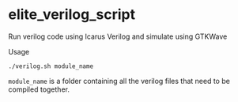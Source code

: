 # elite_verilog_script
Run verilog code using Icarus Verilog and simulate using GTKWave

Usage
```
./verilog.sh module_name
```
``module_name`` is a folder containing all the verilog files that need to be compiled together.
